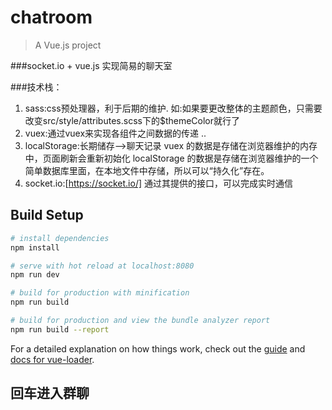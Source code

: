 # chatroom

> A Vue.js project

###socket.io + vue.js 实现简易的聊天室


###技术栈：
1.  sass:css预处理器，利于后期的维护.
	如:如果要更改整体的主题颜色，只需要改变src/style/attributes.scss下的$themeColor就行了
2.	vuex:通过vuex来实现各组件之间数据的传递
	..
3.	localStorage:长期储存-->聊天记录
	vuex 的数据是存储在浏览器维护的内存中，页面刷新会重新初始化
	localStorage 的数据是存储在浏览器维护的一个简单数据库里面，在本地文件中存储，所以可以“持久化”存在。
4.	socket.io:[https://socket.io/] 通过其提供的接口，可以完成实时通信
	






## Build Setup

``` bash
# install dependencies
npm install

# serve with hot reload at localhost:8080
npm run dev

# build for production with minification
npm run build

# build for production and view the bundle analyzer report
npm run build --report
```

For a detailed explanation on how things work, check out the [guide](http://vuejs-templates.github.io/webpack/) and [docs for vue-loader](http://vuejs.github.io/vue-loader).

## 回车进入群聊